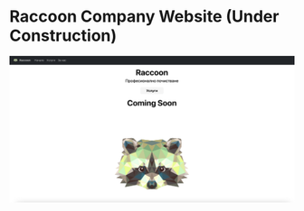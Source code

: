 # Raccoon Company Website (Under Construction)

![Alt Text](./public/readme_files/raccoon-site.png)

